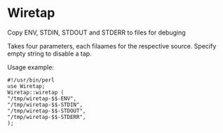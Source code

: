# Wiretap
Copy ENV, STDIN, STDOUT and STDERR to files for debuging

Takes four parameters, each filaames for the respective source. Specify empty string to disable a tap.

Usage example:

    #!/usr/bin/perl
    use Wiretap;
    Wiretap::wiretap (
	"/tmp/wiretap-$$-ENV",
	"/tmp/wiretap-$$-STDIN",
	"/tmp/wiretap-$$-STDOUT",
	"/tmp/wiretap-$$-STDERR",
	);

